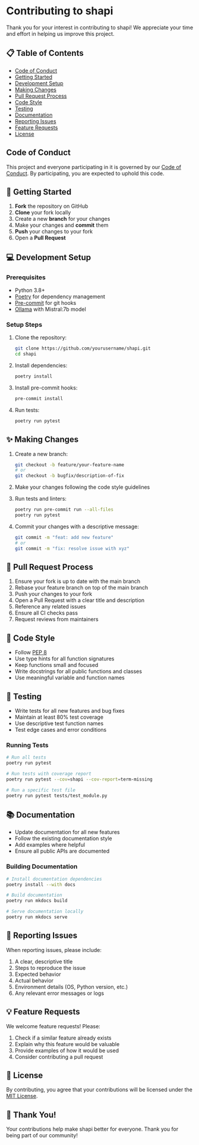 # Contributing to shapi

Thank you for your interest in contributing to shapi! We appreciate your time and effort in helping us improve this project.

## 📋 Table of Contents

- [Code of Conduct](#code-of-conduct)
- [Getting Started](#-getting-started)
- [Development Setup](#-development-setup)
- [Making Changes](#-making-changes)
- [Pull Request Process](#-pull-request-process)
- [Code Style](#-code-style)
- [Testing](#-testing)
- [Documentation](#-documentation)
- [Reporting Issues](#-reporting-issues)
- [Feature Requests](#-feature-requests)
- [License](#-license)

## Code of Conduct

This project and everyone participating in it is governed by our [Code of Conduct](CODE_OF_CONDUCT.md). By participating, you are expected to uphold this code.

## 🚀 Getting Started

1. **Fork** the repository on GitHub
2. **Clone** your fork locally
3. Create a new **branch** for your changes
4. Make your changes and **commit** them
5. **Push** your changes to your fork
6. Open a **Pull Request**

## 💻 Development Setup

### Prerequisites

- Python 3.8+
- [Poetry](https://python-poetry.org/docs/#installation) for dependency management
- [Pre-commit](https://pre-commit.com/) for git hooks
- [Ollama](https://ollama.ai/) with Mistral:7b model

### Setup Steps

1. Clone the repository:
   ```bash
   git clone https://github.com/yourusername/shapi.git
   cd shapi
   ```

2. Install dependencies:
   ```bash
   poetry install
   ```

3. Install pre-commit hooks:
   ```bash
   pre-commit install
   ```

4. Run tests:
   ```bash
   poetry run pytest
   ```

## ✨ Making Changes

1. Create a new branch:
   ```bash
   git checkout -b feature/your-feature-name
   # or
   git checkout -b bugfix/description-of-fix
   ```

2. Make your changes following the code style guidelines

3. Run tests and linters:
   ```bash
   poetry run pre-commit run --all-files
   poetry run pytest
   ```

4. Commit your changes with a descriptive message:
   ```bash
   git commit -m "feat: add new feature"
   # or
   git commit -m "fix: resolve issue with xyz"
   ```

## 🔄 Pull Request Process

1. Ensure your fork is up to date with the main branch
2. Rebase your feature branch on top of the main branch
3. Push your changes to your fork
4. Open a Pull Request with a clear title and description
5. Reference any related issues
6. Ensure all CI checks pass
7. Request reviews from maintainers

## 🎨 Code Style

- Follow [PEP 8](https://www.python.org/dev/peps/pep-0008/)
- Use type hints for all function signatures
- Keep functions small and focused
- Write docstrings for all public functions and classes
- Use meaningful variable and function names

## 🧪 Testing

- Write tests for all new features and bug fixes
- Maintain at least 80% test coverage
- Use descriptive test function names
- Test edge cases and error conditions

### Running Tests

```bash
# Run all tests
poetry run pytest

# Run tests with coverage report
poetry run pytest --cov=shapi --cov-report=term-missing

# Run a specific test file
poetry run pytest tests/test_module.py
```

## 📚 Documentation

- Update documentation for all new features
- Follow the existing documentation style
- Add examples where helpful
- Ensure all public APIs are documented

### Building Documentation

```bash
# Install documentation dependencies
poetry install --with docs

# Build documentation
poetry run mkdocs build

# Serve documentation locally
poetry run mkdocs serve
```

## 🐛 Reporting Issues

When reporting issues, please include:

1. A clear, descriptive title
2. Steps to reproduce the issue
3. Expected behavior
4. Actual behavior
5. Environment details (OS, Python version, etc.)
6. Any relevant error messages or logs

## 💡 Feature Requests

We welcome feature requests! Please:

1. Check if a similar feature already exists
2. Explain why this feature would be valuable
3. Provide examples of how it would be used
4. Consider contributing a pull request

## 📄 License

By contributing, you agree that your contributions will be licensed under the [MIT License](LICENSE).

## 🙏 Thank You!

Your contributions help make shapi better for everyone. Thank you for being part of our community!
